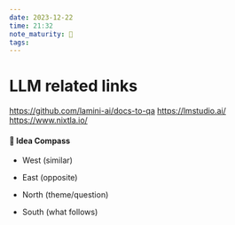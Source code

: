 ```yaml
---
date: 2023-12-22
time: 21:32
note_maturity: 🌱
tags:
---
```

# LLM related links

https://github.com/lamini-ai/docs-to-qa
https://lmstudio.ai/
https://www.nixtla.io/









#### 🧭  Idea Compass
- West  (similar) 

- East (opposite)

- North (theme/question)

- South (what follows)
